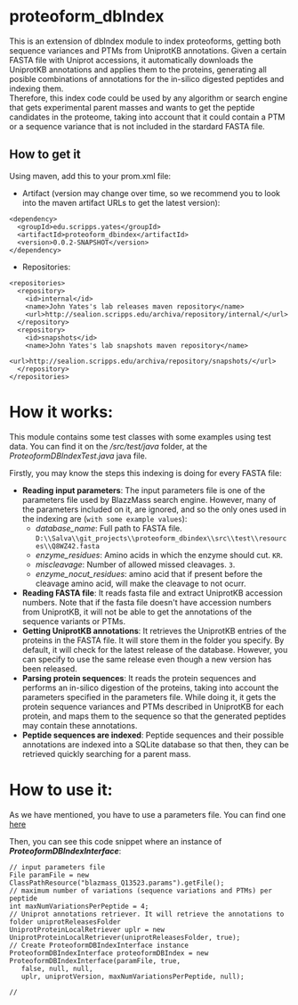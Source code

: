 # proteoform_dbIndex
This is an extension of dbIndex module to index proteoforms, getting both sequence variances and PTMs from UniprotKB annotations.
Given a certain FASTA file with Uniprot accessions, it automatically downloads the UniprotKB annotations and applies them to the proteins, generating all posible combinations of annotations for the in-silico digested peptides and indexing them.  
Therefore, this index code could be used by any algorithm or search engine that gets experimental parent masses and wants to get the peptide candidates in the proteome, taking into account that it could contain a PTM or a sequence variance that is not included in the stardard FASTA file.

## How to get it
Using maven, add this to your prom.xml file:
 * Artifact (version may change over time, so we recommend you to look into the maven artifact URLs to get the latest version):
```
<dependency>
  <groupId>edu.scripps.yates</groupId>
  <artifactId>proteoform_dbindex</artifactId>
  <version>0.0.2-SNAPSHOT</version>
</dependency>
```
 * Repositories:
```
<repositories>
  <repository>
    <id>internal</id>
    <name>John Yates's lab releases maven repository</name>
    <url>http://sealion.scripps.edu/archiva/repository/internal/</url>
  </repository>
  <repository>
    <id>snapshots</id>
    <name>John Yates's lab snapshots maven repository</name>
    <url>http://sealion.scripps.edu/archiva/repository/snapshots/</url>
  </repository>
</repositories>
```

# How it works:

This module contains some test classes with some examples using test data. You can find it on the */src/test/java* folder, at the *ProteoformDBIndexTest.java* java file.  

Firstly, you may know the steps this indexing is doing for every FASTA file:
 * **Reading input parameters**: The input parameters file is one of the parameters file used by BlazzMass search engine. However, many of the parameters included on it, are ignored, and so the only ones used in the indexing are (`with some example values`):
   - *database_name*: Full path to FASTA file. `D:\\Salva\\git_projects\\proteoform_dbindex\\src\\test\\resources\\Q8WZ42.fasta`
   - *enzyme_residues*: Amino acids in which the enzyme should cut. `KR`.
   - *miscleavage*: Number of allowed missed cleavages. `3`.
   - *enzyme_nocut_residues*: amino acid that if present before the cleavage amino acid, will make the cleavage to not ocurr.
 * **Reading FASTA file**: It reads fasta file and extract UniprotKB accession numbers. Note that if the fasta file doesn't have accession numbers from UniprotKB, it will not be able to get the annotations of the sequence variants or PTMs.
 * **Getting UniprotKB annotations**: It retrieves the UniprotKB entries of the proteins in the FASTA file. It will store them in the folder you specify. By default, it will check for the latest release of the database. However, you can specify to use the same release even though a new version has been released.
 * **Parsing protein sequences**: It reads the protein sequences and performs an in-silico digestion of the proteins, taking into account the parameters specified in the parameters file. While doing it, it gets the protein sequence variances and PTMs described in UniprotKB for each protein, and maps them to the sequence so that the generated peptides may contain these annotations.
 * **Peptide sequences are indexed**: Peptide sequences and their possible annotations are indexed into a SQLite database so that then, they can be retrieved quickly searching for a parent mass.
 
 # How to use it:
 
 As we have mentioned, you have to use a parameters file. You can find one [here](https://raw.githubusercontent.com/proteomicsyates/proteoform_dbIndex/master/src/test/resources/blazmass_P42681.params)
 
 Then, you can see this code snippet where an instance of ***ProteoformDBIndexInterface***: 
 ```
 // input parameters file
 File paramFile = new ClassPathResource("blazmass_Q13523.params").getFile();
 // maximum number of variations (sequence variations and PTMs) per peptide
 int maxNumVariationsPerPeptide = 4;
 // Uniprot annotations retriever. It will retrieve the annotations to folder uniprotReleasesFolder
 UniprotProteinLocalRetriever uplr = new UniprotProteinLocalRetriever(uniprotReleasesFolder, true);
 // Create ProteoformDBIndexInterface instance
 ProteoformDBIndexInterface proteoformDBIndex = new ProteoformDBIndexInterface(paramFile, true, 
    false, null, null, 
    uplr, uniprotVersion, maxNumVariationsPerPeptide, null);
    
 // 
 
 ```
   
